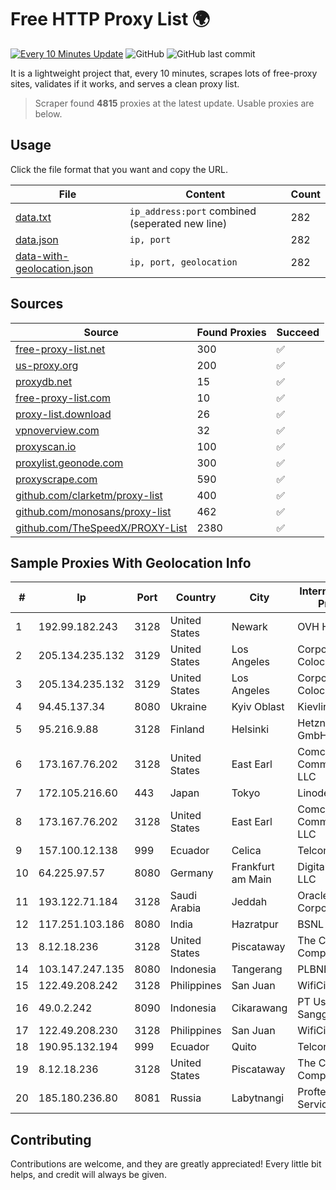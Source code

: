 
# Free HTTP Proxy List 🌍

[![Every 10 Minutes Update](https://github.com/mertguvencli/http-proxy-list/actions/workflows/main.yml/badge.svg?branch=main)](https://github.com/mertguvencli/http-proxy-list/actions/workflows/main.yml)
![GitHub](https://img.shields.io/github/license/mertguvencli/http-proxy-list)
![GitHub last commit](https://img.shields.io/github/last-commit/mertguvencli/http-proxy-list)

It is a lightweight project that, every 10 minutes, scrapes lots of free-proxy sites, validates if it works, and serves a clean proxy list.


> Scraper found **4815** proxies at the latest update. Usable proxies are below.

## Usage

Click the file format that you want and copy the URL.


|File|Content|Count|
|----|-------|-----|
|[data.txt](https://raw.githubusercontent.com/mertguvencli/http-proxy-list/main/proxy-list/data.txt)|`ip_address:port` combined (seperated new line)|282|
|[data.json](https://raw.githubusercontent.com/mertguvencli/http-proxy-list/main/proxy-list/data.json)|`ip, port`|282|
|[data-with-geolocation.json](https://raw.githubusercontent.com/mertguvencli/http-proxy-list/main/proxy-list/data-with-geolocation.json)|`ip, port, geolocation`|282|

## Sources

|Source|Found Proxies|Succeed|
|------|-------------|-------|
|[free-proxy-list.net](https://free-proxy-list.net)|300|✅|
|[us-proxy.org](https://www.us-proxy.org)|200|✅|
|[proxydb.net](http://proxydb.net)|15|✅|
|[free-proxy-list.com](https://free-proxy-list.com/?page=&port=&type%5B%5D=http&type%5B%5D=https&up_time=0&search=Search)|10|✅|
|[proxy-list.download](https://www.proxy-list.download/HTTP)|26|✅|
|[vpnoverview.com](https://vpnoverview.com/privacy/anonymous-browsing/free-proxy-servers)|32|✅|
|[proxyscan.io](https://www.proxyscan.io)|100|✅|
|[proxylist.geonode.com](https://proxylist.geonode.com/api/proxy-list?limit=300&page=1&sort_by=lastChecked&sort_type=desc&protocols=http,https)|300|✅|
|[proxyscrape.com](https://api.proxyscrape.com/v2/?request=displayproxies&protocol=http&timeout=10000&country=all&ssl=all&anonymity=all)|590|✅|
|[github.com/clarketm/proxy-list](https://raw.githubusercontent.com/clarketm/proxy-list/master/proxy-list-raw.txt)|400|✅|
|[github.com/monosans/proxy-list](https://raw.githubusercontent.com/monosans/proxy-list/main/proxies/http.txt)|462|✅|
|[github.com/TheSpeedX/PROXY-List](https://raw.githubusercontent.com/TheSpeedX/PROXY-List/master/http.txt)|2380|✅|


## Sample Proxies With Geolocation Info

|#|Ip|Port|Country|City|Internet Service Provider|
|-|--|----|-------|----|-------------------------|
|1|192.99.182.243|3128|United States|Newark|OVH Hosting|
|2|205.134.235.132|3129|United States|Los Angeles|Corporate Colocation Inc|
|3|205.134.235.132|3129|United States|Los Angeles|Corporate Colocation Inc|
|4|94.45.137.34|8080|Ukraine|Kyiv Oblast|Kievline LLC|
|5|95.216.9.88|3128|Finland|Helsinki|Hetzner Online GmbH|
|6|173.167.76.202|3128|United States|East Earl|Comcast Cable Communications, LLC|
|7|172.105.216.60|443|Japan|Tokyo|Linode, LLC|
|8|173.167.76.202|3128|United States|East Earl|Comcast Cable Communications, LLC|
|9|157.100.12.138|999|Ecuador|Celica|Telconet S.A|
|10|64.225.97.57|8080|Germany|Frankfurt am Main|DigitalOcean, LLC|
|11|193.122.71.184|3128|Saudi Arabia|Jeddah|Oracle Corporation|
|12|117.251.103.186|8080|India|Hazratpur|BSNL Internet|
|13|8.12.18.236|3128|United States|Piscataway|The Constant Company, LLC|
|14|103.147.247.135|8080|Indonesia|Tangerang|PLBNET|
|15|122.49.208.242|3128|Philippines|San Juan|WifiCity, Inc|
|16|49.0.2.242|8090|Indonesia|Cikarawang|PT Usaha Adi Sanggoro|
|17|122.49.208.230|3128|Philippines|San Juan|WifiCity, Inc|
|18|190.95.132.194|999|Ecuador|Quito|Telconet S.A|
|19|8.12.18.236|3128|United States|Piscataway|The Constant Company, LLC|
|20|185.180.236.80|8081|Russia|Labytnangi|Proftelecom-Service Ltd|



## Contributing

Contributions are welcome, and they are greatly appreciated! Every
little bit helps, and credit will always be given.

